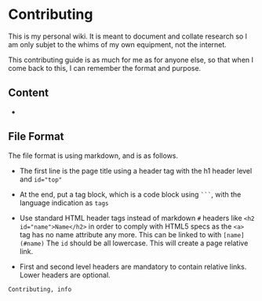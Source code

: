 <h1 id="top">Contributing</h1>



This is my personal wiki. It is meant to document and collate research so I am
only subjet to the whims of my own equipment, not the internet.

This contributing guide is as much for me as for anyone else, so that when I
come back to this, I can remember the format and purpose.

<h2 name="content-guidelines">Content</h2>

-

<h2 name="file-format">File Format</h2>

The file format is using markdown, and is as follows.

-   The first line is the page title using a header tag with the h1 header level
and `id="top"`

-   At the end, put a tag block, which is a code block using ```` ``` ````, with
the language indication as `tags`

-   Use standard HTML header tags instead of markdown `#` headers like
`<h2 id="name">Name</h2>` in order to comply with HTML5 specs as the `<a>`
tag has no name attribute any more. This can be linked to with `[name](#name)`
The `id` should be all lowercase. This will create a page relative link.

-   First and second level headers are mandatory to contain relative links.
Lower headers are optional.



```tags
Contributing, info
```
